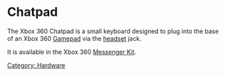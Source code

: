 # Chatpad

The Xbox 360 Chatpad is a small keyboard designed to plug into the base
of an Xbox 360 [Gamepad](../gamepad) via the [headset](../headset) jack.

It is available in the Xbox 360 [Messenger Kit](http://en.wikipedia.org/wiki/Xbox_360_accessories#Messenger_Kit).

[Category: Hardware](/Hardware)
